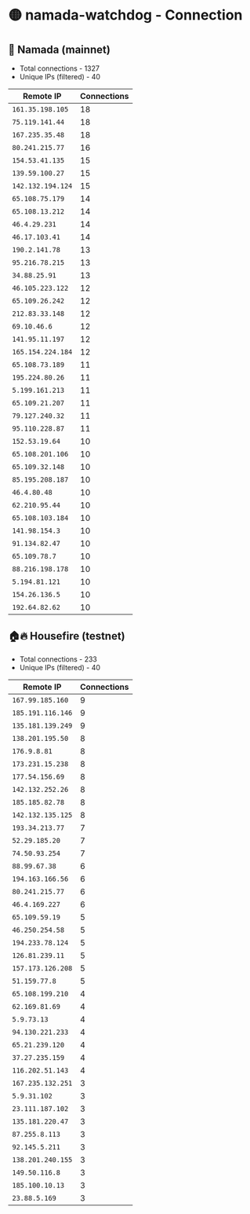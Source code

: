 # 🟡 namada-watchdog - Connection

## 🚀 Namada (mainnet)
- Total connections - 1327
- Unique IPs (filtered) - 40

| Remote IP | Connections |
|-----------|-------------|
| `161.35.198.105` | 18 |
| `75.119.141.44` | 18 |
| `167.235.35.48` | 18 |
| `80.241.215.77` | 16 |
| `154.53.41.135` | 15 |
| `139.59.100.27` | 15 |
| `142.132.194.124` | 15 |
| `65.108.75.179` | 14 |
| `65.108.13.212` | 14 |
| `46.4.29.231` | 14 |
| `46.17.103.41` | 14 |
| `190.2.141.78` | 13 |
| `95.216.78.215` | 13 |
| `34.88.25.91` | 13 |
| `46.105.223.122` | 12 |
| `65.109.26.242` | 12 |
| `212.83.33.148` | 12 |
| `69.10.46.6` | 12 |
| `141.95.11.197` | 12 |
| `165.154.224.184` | 12 |
| `65.108.73.189` | 11 |
| `195.224.80.26` | 11 |
| `5.199.161.213` | 11 |
| `65.109.21.207` | 11 |
| `79.127.240.32` | 11 |
| `95.110.228.87` | 11 |
| `152.53.19.64` | 10 |
| `65.108.201.106` | 10 |
| `65.109.32.148` | 10 |
| `85.195.208.187` | 10 |
| `46.4.80.48` | 10 |
| `62.210.95.44` | 10 |
| `65.108.103.184` | 10 |
| `141.98.154.3` | 10 |
| `91.134.82.47` | 10 |
| `65.109.78.7` | 10 |
| `88.216.198.178` | 10 |
| `5.194.81.121` | 10 |
| `154.26.136.5` | 10 |
| `192.64.82.62` | 10 |

## 🏠🔥 Housefire (testnet)

- Total connections - 233
- Unique IPs (filtered) - 40

| Remote IP | Connections |
|-----------|-------------|
| `167.99.185.160` | 9 |
| `185.191.116.146` | 9 |
| `135.181.139.249` | 9 |
| `138.201.195.50` | 8 |
| `176.9.8.81` | 8 |
| `173.231.15.238` | 8 |
| `177.54.156.69` | 8 |
| `142.132.252.26` | 8 |
| `185.185.82.78` | 8 |
| `142.132.135.125` | 8 |
| `193.34.213.77` | 7 |
| `52.29.185.20` | 7 |
| `74.50.93.254` | 7 |
| `88.99.67.38` | 6 |
| `194.163.166.56` | 6 |
| `80.241.215.77` | 6 |
| `46.4.169.227` | 6 |
| `65.109.59.19` | 5 |
| `46.250.254.58` | 5 |
| `194.233.78.124` | 5 |
| `126.81.239.11` | 5 |
| `157.173.126.208` | 5 |
| `51.159.77.8` | 5 |
| `65.108.199.210` | 4 |
| `62.169.81.69` | 4 |
| `5.9.73.13` | 4 |
| `94.130.221.233` | 4 |
| `65.21.239.120` | 4 |
| `37.27.235.159` | 4 |
| `116.202.51.143` | 4 |
| `167.235.132.251` | 3 |
| `5.9.31.102` | 3 |
| `23.111.187.102` | 3 |
| `135.181.220.47` | 3 |
| `87.255.8.113` | 3 |
| `92.145.5.211` | 3 |
| `138.201.240.155` | 3 |
| `149.50.116.8` | 3 |
| `185.100.10.13` | 3 |
| `23.88.5.169` | 3 |

